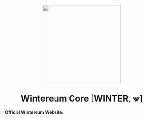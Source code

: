<h1 align="center">
  <img src="" width="256">
  <br/><br/>
  Wintereum Core [WINTER, ⩖]
</h1>

**Official Wintereum Website.**
